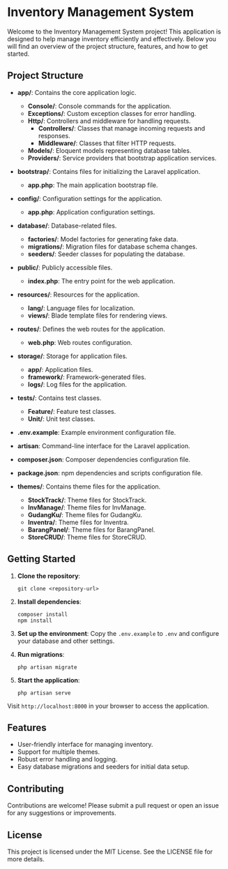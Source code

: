 # Inventory Management System

Welcome to the Inventory Management System project! This application is designed to help manage inventory efficiently and effectively. Below you will find an overview of the project structure, features, and how to get started.

## Project Structure

- **app/**: Contains the core application logic.
  - **Console/**: Console commands for the application.
  - **Exceptions/**: Custom exception classes for error handling.
  - **Http/**: Controllers and middleware for handling requests.
    - **Controllers/**: Classes that manage incoming requests and responses.
    - **Middleware/**: Classes that filter HTTP requests.
  - **Models/**: Eloquent models representing database tables.
  - **Providers/**: Service providers that bootstrap application services.

- **bootstrap/**: Contains files for initializing the Laravel application.
  - **app.php**: The main application bootstrap file.

- **config/**: Configuration settings for the application.
  - **app.php**: Application configuration settings.

- **database/**: Database-related files.
  - **factories/**: Model factories for generating fake data.
  - **migrations/**: Migration files for database schema changes.
  - **seeders/**: Seeder classes for populating the database.

- **public/**: Publicly accessible files.
  - **index.php**: The entry point for the web application.

- **resources/**: Resources for the application.
  - **lang/**: Language files for localization.
  - **views/**: Blade template files for rendering views.

- **routes/**: Defines the web routes for the application.
  - **web.php**: Web routes configuration.

- **storage/**: Storage for application files.
  - **app/**: Application files.
  - **framework/**: Framework-generated files.
  - **logs/**: Log files for the application.

- **tests/**: Contains test classes.
  - **Feature/**: Feature test classes.
  - **Unit/**: Unit test classes.

- **.env.example**: Example environment configuration file.

- **artisan**: Command-line interface for the Laravel application.

- **composer.json**: Composer dependencies configuration file.

- **package.json**: npm dependencies and scripts configuration file.

- **themes/**: Contains theme files for the application.
  - **StockTrack/**: Theme files for StockTrack.
  - **InvManage/**: Theme files for InvManage.
  - **GudangKu/**: Theme files for GudangKu.
  - **Inventra/**: Theme files for Inventra.
  - **BarangPanel/**: Theme files for BarangPanel.
  - **StoreCRUD/**: Theme files for StoreCRUD.

## Getting Started

1. **Clone the repository**:
   ```
   git clone <repository-url>
   ```

2. **Install dependencies**:
   ```
   composer install
   npm install
   ```

3. **Set up the environment**:
   Copy the `.env.example` to `.env` and configure your database and other settings.

4. **Run migrations**:
   ```
   php artisan migrate
   ```

5. **Start the application**:
   ```
   php artisan serve
   ```

Visit `http://localhost:8000` in your browser to access the application.

## Features

- User-friendly interface for managing inventory.
- Support for multiple themes.
- Robust error handling and logging.
- Easy database migrations and seeders for initial data setup.

## Contributing

Contributions are welcome! Please submit a pull request or open an issue for any suggestions or improvements.

## License

This project is licensed under the MIT License. See the LICENSE file for more details.